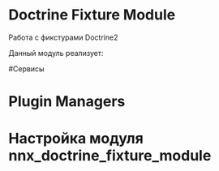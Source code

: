 # Doctrine Fixture Module

Работа с фикстурами Doctrine2

Данный модуль реализует:


#Сервисы


# Plugin Managers


# Настройка модуля nnx_doctrine_fixture_module
